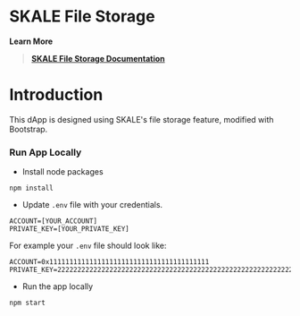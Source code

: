 

# SKALE File Storage

**Learn More**
> **[SKALE File Storage Documentation](https://developers.skalelabs.com/file-storage/)**

# Introduction

This dApp is designed using SKALE's file storage feature, modified with Bootstrap.

### Run App Locally

+ Install node packages

```
npm install
```

+ Update `.env` file with your credentials.

```
ACCOUNT=[YOUR_ACCOUNT]
PRIVATE_KEY=[YOUR_PRIVATE_KEY]
```

For example your `.env` file should look like:

```
ACCOUNT=0x1111111111111111111111111111111111111111
PRIVATE_KEY=2222222222222222222222222222222222222222222222222222222222222222

```

+ Run the app locally

```
npm start
```